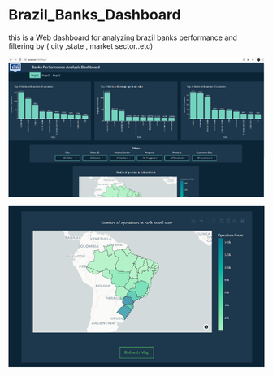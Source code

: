 # Brazil_Banks_Dashboard

this is a Web dashboard for analyzing brazil banks performance and filtering by ( city ,state , market sector..etc)

![alt text](https://github.com/Mazen72/Brazil_Banks_Dashboard/blob/master/img1.png?raw=true)



![alt text](https://github.com/Mazen72/Brazil_Banks_Dashboard/blob/master/img2.png?raw=true)
 
